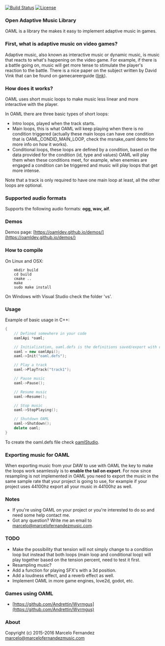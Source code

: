 [![Build Status](https://travis-ci.org/marcelofg55/oaml.svg)](https://travis-ci.org/marcelofg55/oaml.svg?branch=master)
[![License](http://img.shields.io/:license-mit-blue.svg)](http://doge.mit-license.org)

### Open Adaptive Music Library 

OAML is a library the makes it easy to implement adaptive music in games.


### First, what is adaptive music on video games?

Adaptive music, also known as interactive music or dynamic music, is music that reacts to what's happening on the video game. For example, if there is a battle going on, music will get more tense to stimulate the player's reaction to the battle. There is a nice paper on the subject written by David Vink that can be found on gamecareerguide ([link](http://www.gamecareerguide.com/features/768/student_thesis_adaptive_music_for_.php?print=1)).


### How does it works?

OAML uses short music loops to make music less linear and more interactive with the player.

In OAML there are three basic types of short loops:

- Intro loops, played when the track starts.
- Main loops, this is what OAML will keep playing when there is no condition triggered (actually these main loops can have one condition that is OAML_CONDID_MAIN_LOOP, check the msnake_oaml demo for more info on how it works).
- Conditional loops, these loops are defined by a condition, based on the data provided for the condition (id, type and values) OAML will play them when these conditions meet, for example, when enemies are engaged a condition can be triggered and music will play loops that get more intense.

Note that a track is only required to have one main loop at least, all the other loops are optional.


### Supported audio formats

Supports the following audio formats: **ogg, wav, aif**.


### Demos

Demos page: [https://oamldev.github.io/demos/](https://oamldev.github.io/demos/)


### How to compile

On Linux and OSX:

```
	mkdir build
	cd build
	cmake ..
	make
	sudo make install
```

On Windows with Visual Studio check the folder 'vs'.


### Usage

Example of basic usage in C++:

```C++
{
	// Defined somewhere in your code
	oamlApi *oaml;

	// Initialization, oaml.defs is the definitions saved/export with oamlStudio
	oaml = new oamlApi();
	oaml->Init("oaml.defs");

	// Play a track
	oaml->PlayTrack("track1");

	// Pause music
	oaml->Pause();

	// Resume music
	oaml->Resume();

	// Stop music
	oaml->StopPlaying();

	// Shutdown OAML
	oaml->Shutdown();
	delete oaml;
}
```

To create the oaml.defs file check [oamlStudio](https://github.com/oamldev/oamlStudio).


### Exporting music for OAML

When exporting music from your DAW to use with OAML the key to make the loops work seamlessly is to **enable the tail on export**.
For now since resampling is not implemented in OAML you need to export the music in the same sample rate that your project is going to use, for example if your project uses 44100hz export all your music in 44100hz as well.


### Notes

- If you're using OAML on your project or you're interested to do so and need some help contact me.
- Got any question? Write me an email to <marcelo@marcelofernandezmusic.com>.


### TODO

- Make the possibility that tension will not simply change to a condition loop but instead that both loops (main loop and conditional loop) will play together based on the tension percent, need to test it first.
- Resampling music?
- Add a function for playing SFX's with a 3d position.
- Add a loudness effect, and a reverb effect as well.
- Implement OAML in more game engines, love2d, godot, etc.


### Games using OAML

- [https://github.com/Andrettin/Wyrmgus](https://github.com/Andrettin/Wyrmgus)

### About

Copyright (c) 2015-2016 Marcelo Fernandez <marcelo@marcelofernandezmusic.com>
